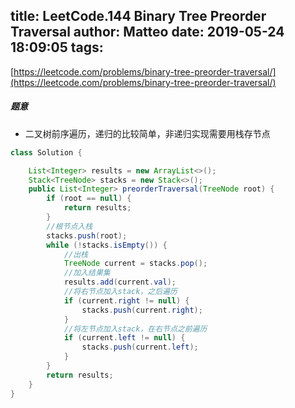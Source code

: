 title: LeetCode.144 Binary Tree Preorder Traversal
author: Matteo
date: 2019-05-24 18:09:05
tags:
---
[https://leetcode.com/problems/binary-tree-preorder-traversal/](https://leetcode.com/problems/binary-tree-preorder-traversal/)
##### 题意
* 二叉树前序遍历，递归的比较简单，非递归实现需要用栈存节点
```java
class Solution {

    List<Integer> results = new ArrayList<>();
    Stack<TreeNode> stacks = new Stack<>();
    public List<Integer> preorderTraversal(TreeNode root) {
        if (root == null) {
            return results;
        }
        //根节点入栈
        stacks.push(root);
        while (!stacks.isEmpty()) {
            //出栈
            TreeNode current = stacks.pop();
            //加入结果集
            results.add(current.val);
            //将右节点加入stack，之后遍历
            if (current.right != null) {
                stacks.push(current.right);
            }
            //将左节点加入stack，在右节点之前遍历
            if (current.left != null) {
                stacks.push(current.left);
            }
        }
        return results;
    }
}
```